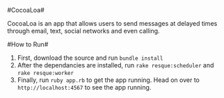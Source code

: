 #CocoaLoa#

CocoaLoa is an app that allows users to send messages at delayed times through email, text, social networks and even calling.

#How to Run#

1. First, download the source and run ```` bundle install ```` 
2. After the dependancies are installed, run ```` rake resque:scheduler ```` and ```` rake resque:worker ````
3. Finally, run ```` ruby app.rb ```` to get the app running. Head on over to ```` http://localhost:4567 ```` to see the app running.

